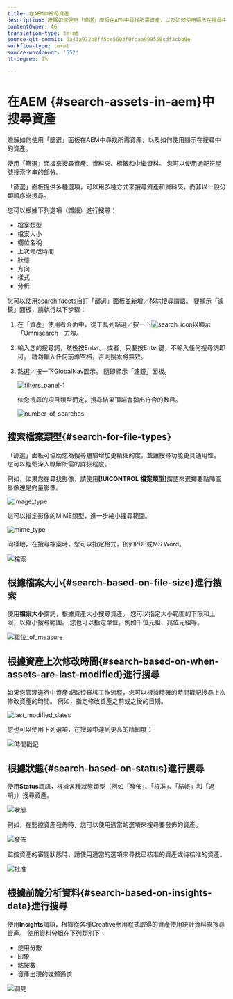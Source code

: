 ```yaml
---
title: 在AEM中搜尋資產
description: 瞭解如何使用「篩選」面板在AEM中尋找所需資產，以及如何使用顯示在搜尋中的資產。
contentOwner: AG
translation-type: tm+mt
source-git-commit: 6a43a972b8ff5ce5603f0fdaa999558cdf3cbb0e
workflow-type: tm+mt
source-wordcount: '552'
ht-degree: 1%

---
```



# 在AEM {#search-assets-in-aem}中搜尋資產

瞭解如何使用「篩選」面板在AEM中尋找所需資產，以及如何使用顯示在搜尋中的資產。

使用「篩選」面板來搜尋資產、資料夾、標籤和中繼資料。 您可以使用通配符星號搜索字串的部分。

「篩選」面板提供多種選項，可以用多種方式來搜尋資產和資料夾，而非以一般分類順序來搜尋。

您可以根據下列選項（謂語）進行搜尋：

* 檔案類型
* 檔案大小
* 欄位名稱
* 上次修改時間
* 狀態
* 方向
* 樣式
* 分析

<!-- TBD keystroke 65 article and port applicable changes here. This content goes. -->

您可以使用[search facets](search-facets.md)自訂「篩選」面板並新增／移除搜尋謂語。 要顯示「濾鏡」面板，請執行以下步驟：

1. 在「資產」使用者介面中，從工具列點選／按一下![search_icon](assets/search_icon.png)以顯示「Omnisearch」方塊。
1. 輸入您的搜尋詞，然後按Enter。 或者，只要按Enter鍵，不輸入任何搜尋詞即可。 請勿輸入任何前導空格，否則搜索將無效。

1. 點選／按一下GlobalNav圖示。 隨即顯示「濾鏡」面板。

   ![filters_panel-1](assets/filters_panel-1.png)

   依您搜尋的項目類型而定，搜尋結果頂端會指出符合的數目。

   ![number_of_searches](assets/number_of_searches.png)

## 搜索檔案類型{#search-for-file-types}

「篩選」面板可協助您為搜尋體驗增加更精細的度，並讓搜尋功能更具通用性。 您可以輕鬆深入瞭解所需的詳細程度。

例如，如果您在尋找影像，請使用&#x200B;**[!UICONTROL 檔案類型]**&#x200B;謂語來選擇要點陣圖影像還是向量影像。

![image_type](assets/image_type.png)

您可以指定影像的MIME類型，進一步縮小搜尋範圍。

![mime_type](assets/mime_type.png)

同樣地，在搜尋檔案時，您可以指定格式，例如PDF或MS Word。

![檔案](assets/documents.png)

## 根據檔案大小{#search-based-on-file-size}進行搜索

使用&#x200B;**檔案大小**&#x200B;謂詞，根據資產大小搜尋資產。 您可以指定大小範圍的下限和上限，以縮小搜尋範圍。 您也可以指定單位，例如千位元組、兆位元組等。

![單位_of_measure](assets/unit_of_measure.png)

## 根據資產上次修改時間{#search-based-on-when-assets-are-last-modified}進行搜尋

如果您管理進行中資產或監控審核工作流程，您可以根據精確的時間戳記搜尋上次修改資產的時間。 例如，指定修改資產之前或之後的日期。

![last_modified_dates](assets/last_modified_dates.png)

您也可以使用下列選項，在搜尋中達到更高的精細度：

![時間戳記](assets/timestamp.png)

## 根據狀態{#search-based-on-status}進行搜尋

使用&#x200B;**Status**&#x200B;謂語，根據各種狀態類型（例如「發佈」、「核准」、「結帳」和「過期」）搜尋資產。

![狀態](assets/status.png)

例如，在監控資產發佈時，您可以使用適當的選項來搜尋要發佈的資產。

![發佈](assets/publish.png)

監控資產的審閱狀態時，請使用適當的選項來尋找已核准的資產或待核准的資產。

![批准](assets/approval.png)

## 根據前瞻分析資料{#search-based-on-insights-data}進行搜尋

使用&#x200B;**Insights**&#x200B;謂語，根據從各種Creative應用程式取得的資產使用統計資料來搜尋資產。 使用資料分組在下列類別下：

* 使用分數
* 印象
* 點按數
* 資產出現的媒體通道

![洞見](assets/insights.png)
